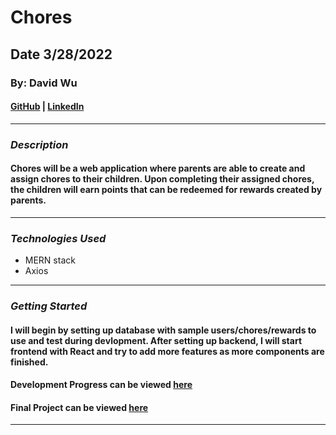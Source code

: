 # Chores

## Date 3/28/2022

### By: David Wu

#### [GitHub](https://github.com/dwu621) | [LinkedIn](www.linkedin.com/in/dwu621)
***

### ***Description***

#### Chores will be a web application where parents are able to create and assign chores to their children. Upon completing their assigned chores, the children will earn points that can be redeemed for rewards created by parents. 
***

### ***Technologies Used***
* MERN stack
* Axios
***

### ***Getting Started***

#### I will begin by setting up database with sample users/chores/rewards to use and test during devlopment. After setting up backend, I will start frontend with React and try to add more features as more components are finished.
#### Development Progress can be viewed [here](https://trello.com/b/OOjNlr0N/chores)
#### Final Project can be viewed [here](https://pumpkin-crisp-40969.herokuapp.com/ )
***

<!-- ### ***ScreenShots*** -->
<!--  -->
<!-- ##### image header 1 -->
<!-- []() -->
<!--  -->
<!-- ##### image header 2 -->
<!-- []() -->
<!--  -->
<!-- ##### image header 3 -->
<!-- []() -->
<!-- *** -->
<!--  -->
<!-- ### ***Future Updates*** -->
<!--  -->
<!-- - [ ]  -->
<!-- - [ ]  -->
<!-- - [ ]  -->
<!-- - [ ]  -->
<!-- *** -->

<!-- ### ***Credits*** -->
<!--  -->
<!-- ##### Bear Images: [DuckDuckGo](http://www.duckduckgo.com) -->
<!--  -->
<!-- ##### Markdown Guide: [ia.net](https://ia.net/writer/support/general/markdown-guide) -->
<!--  -->
<!-- ##### Credit Three: [credit-name](insert-link -here) -->
<!-- *** -->